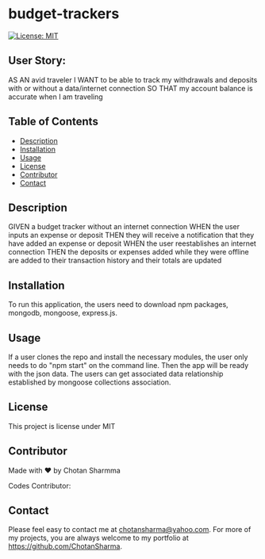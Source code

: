 # budget-trackers
[![License: MIT](https://img.shields.io/badge/License-MIT-yellow.svg)](https://opensource.org/licenses/MIT)

## User Story:
AS AN avid traveler
I WANT to be able to track my withdrawals and deposits with or without a data/internet connection
SO THAT my account balance is accurate when I am traveling 

## Table of Contents
* [Description](#description)
* [Installation](#installation)
* [Usage](#usage)
* [License](#license)
* [Contributor](#contributor)
* [Contact](#contact)

## Description
GIVEN a budget tracker without an internet connection
WHEN the user inputs an expense or deposit
THEN they will receive a notification that they have added an expense or deposit
WHEN the user reestablishes an internet connection
THEN the deposits or expenses added while they were offline are added to their transaction history and their totals are updated

## Installation 
To run this application, the users need to download npm packages, mongodb, mongoose, express.js. 
## Usage 
If a user clones the repo and install the necessary modules, the user only needs to do "npm start" on the command line. Then the app will be ready with the json data. The users can get associated data relationship established by mongoose collections association. 


## License 
This project is license under MIT
## Contributor
Made with ❤️ by Chotan Sharmma

 Codes Contributor: 
## Contact
Please  feel easy to contact me at chotansharma@yahoo.com. For more of my projects, you are always welcome to my portfolio at https://github.com/ChotanSharma.
